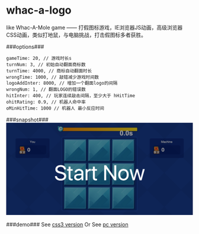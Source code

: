 # whac-a-logo
like Whac-A-Mole game —— 打假图标游戏，IE浏览器JS动画，高级浏览器CSS动画，类似打地鼠，与电脑挑战，打击假图标多者获胜。

###options###
```html
gameTime: 20, // 游戏时长s
turnNum: 3, // 初始自动翻面商标数
turnTime: 4000, // 商标自动翻面时长
wrongTime: 1000, // 敲错减少游戏时间数
logoAddInter: 8000, // 增加一个翻面logo的间隔
wrongNum: 1, // 翻面LOGO的错误数
hitInter: 400, // 玩家连续敲击间隔，至少大于 hHitTime
ohitRating: 0.9, // 机器人命中率
oMinHitTime: 1000 // 机器人 最小反应时间
```
###snapshot###
![image](snapshot/demo.png)

###demo###
See [css3 version](http://imwr.github.io/whac-a-logo/mindex.html)
Or
See [pc version](http://imwr.github.io/whac-a-logo)

<!--
###demo###
See [css3 version](http://tt-cc.cn/front-end/jquery-game/hiticon-css)
Or
See [pc version](http://tt-cc.cn/front-end/jquery-game/hiticon)
-->